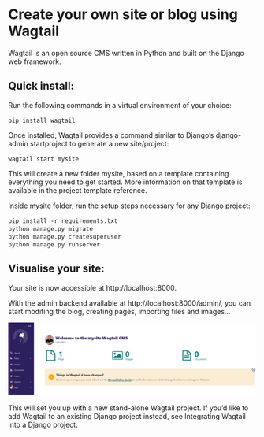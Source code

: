 # Create your own site or blog using Wagtail

Wagtail is an open source CMS written in Python and built on the Django web framework.


## Quick install:  
Run the following commands in a virtual environment of your choice:

```
pip install wagtail
```

Once installed, Wagtail provides a command similar to Django’s django-admin startproject to generate a new site/project:

```
wagtail start mysite
```

This will create a new folder mysite, based on a template containing everything you need to get started. 
More information on that template is available in the project template reference.

Inside  mysite folder, run the setup steps necessary for any Django project:

```
pip install -r requirements.txt
python manage.py migrate
python manage.py createsuperuser
python manage.py runserver
```

## Visualise your site:  
Your site is now accessible at http://localhost:8000.

With the admin backend available at http://localhost:8000/admin/, you can start modifing the blog, creating pages, importing files and images...  

![image.png](./imgs/mysite.png)  

This will set you up with a new stand-alone Wagtail project. If you’d like to add Wagtail to an existing Django project instead, see Integrating Wagtail into a Django project.
